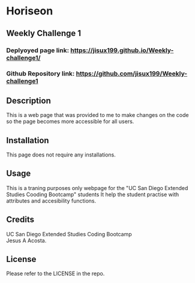 # Horiseon
## Weekly Challenge 1

### Deplyoyed page link: https://jisux199.github.io/Weekly-challenge1/
### Github Repository link: https://github.com/jisux199/Weekly-challenge1

## Description
This is a web page that was provided to me to make changes on the code so the page
becomes more accessible for all users.

## Installation
This page does not require any installations.

## Usage

This is a traning purposes only webpage for the "UC San Diego Extended Studies Cooding Bootcamp" students
It help the student practise with attributes and accesibility functions.

## Credits

UC San Diego Extended Studies Coding Bootcamp <br> Jesus A Acosta.

## License

Please refer to the LICENSE in the repo.


